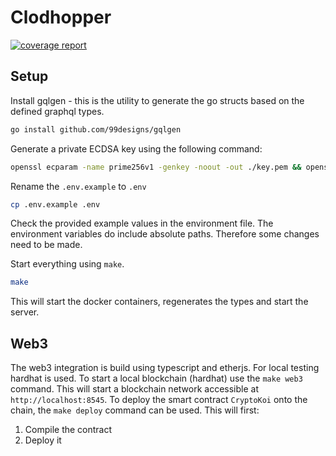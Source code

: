 # Clodhopper

[![coverage report](https://gitlab.com/l3montree/crypto-koi/crypto-koi-api/badges/main/coverage.svg)](https://gitlab.com/l3montree/crypto-koi/crypto-koi-api/-/commits/main)

## Setup

Install gqlgen - this is the utility to generate the go structs based on the defined graphql types.

```sh
go install github.com/99designs/gqlgen
```

Generate a private ECDSA key using the following command:

```sh
openssl ecparam -name prime256v1 -genkey -noout -out ./key.pem && openssl ec -in ./key.pem -pubout -out ./public.pem
```

Rename the `.env.example` to `.env`

```sh
cp .env.example .env
```

Check the provided example values in the environment file. The environment variables do include absolute paths. Therefore some changes need to be made.

Start everything using `make`.

```sh
make
```

This will start the docker containers, regenerates the types and start the server.

## Web3

The web3 integration is build using typescript and etherjs. For local testing hardhat is used. To start a local blockchain (hardhat) use the `make web3` command. This will start a blockchain network accessible at `http://localhost:8545`. To deploy the smart contract `CryptoKoi` onto the chain, the `make deploy` command can be used. This will first:

1. Compile the contract
2. Deploy it